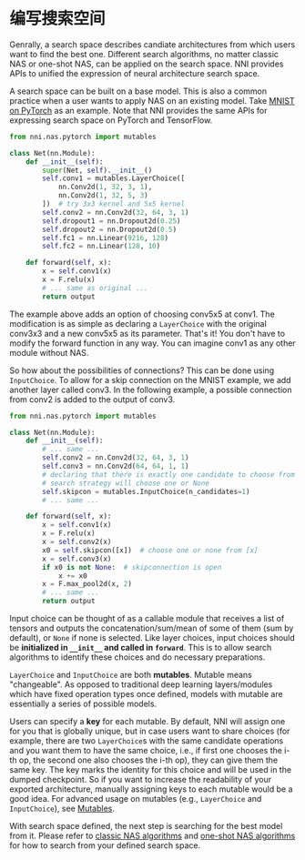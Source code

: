 # 编写搜索空间

Genrally, a search space describes candiate architectures from which users want to find the best one. Different search algorithms, no matter classic NAS or one-shot NAS, can be applied on the search space. NNI provides APIs to unified the expression of neural architecture search space.

A search space can be built on a base model. This is also a common practice when a user wants to apply NAS on an existing model. Take [MNIST on PyTorch](https://github.com/pytorch/examples/blob/master/mnist/main.py) as an example. Note that NNI provides the same APIs for expressing search space on PyTorch and TensorFlow.

```python
from nni.nas.pytorch import mutables

class Net(nn.Module):
    def __init__(self):
        super(Net, self).__init__()
        self.conv1 = mutables.LayerChoice([
            nn.Conv2d(1, 32, 3, 1),
            nn.Conv2d(1, 32, 5, 3)
        ])  # try 3x3 kernel and 5x5 kernel
        self.conv2 = nn.Conv2d(32, 64, 3, 1)
        self.dropout1 = nn.Dropout2d(0.25)
        self.dropout2 = nn.Dropout2d(0.5)
        self.fc1 = nn.Linear(9216, 128)
        self.fc2 = nn.Linear(128, 10)

    def forward(self, x):
        x = self.conv1(x)
        x = F.relu(x)
        # ... same as original ...
        return output
```

The example above adds an option of choosing conv5x5 at conv1. The modification is as simple as declaring a `LayerChoice` with the original conv3x3 and a new conv5x5 as its parameter. That's it! You don't have to modify the forward function in any way. You can imagine conv1 as any other module without NAS.

So how about the possibilities of connections? This can be done using `InputChoice`. To allow for a skip connection on the MNIST example, we add another layer called conv3. In the following example, a possible connection from conv2 is added to the output of conv3.

```python
from nni.nas.pytorch import mutables

class Net(nn.Module):
    def __init__(self):
        # ... same ...
        self.conv2 = nn.Conv2d(32, 64, 3, 1)
        self.conv3 = nn.Conv2d(64, 64, 1, 1)
        # declaring that there is exactly one candidate to choose from
        # search strategy will choose one or None
        self.skipcon = mutables.InputChoice(n_candidates=1)
        # ... same ...

    def forward(self, x):
        x = self.conv1(x)
        x = F.relu(x)
        x = self.conv2(x)
        x0 = self.skipcon([x])  # choose one or none from [x]
        x = self.conv3(x)
        if x0 is not None:  # skipconnection is open
            x += x0
        x = F.max_pool2d(x, 2)
        # ... same ...
        return output
```

Input choice can be thought of as a callable module that receives a list of tensors and outputs the concatenation/sum/mean of some of them (sum by default), or `None` if none is selected. Like layer choices, input choices should be **initialized in `__init__` and called in `forward`**. This is to allow search algorithms to identify these choices and do necessary preparations.

`LayerChoice` and `InputChoice` are both **mutables**. Mutable means "changeable". As opposed to traditional deep learning layers/modules which have fixed operation types once defined, models with mutable are essentially a series of possible models.

Users can specify a **key** for each mutable. By default, NNI will assign one for you that is globally unique, but in case users want to share choices (for example, there are two `LayerChoice`s with the same candidate operations and you want them to have the same choice, i.e., if first one chooses the i-th op, the second one also chooses the i-th op), they can give them the same key. The key marks the identity for this choice and will be used in the dumped checkpoint. So if you want to increase the readability of your exported architecture, manually assigning keys to each mutable would be a good idea. For advanced usage on mutables (e.g., `LayerChoice` and `InputChoice`), see [Mutables](./NasReference.md).

With search space defined, the next step is searching for the best model from it. Please refer to [classic NAS algorithms](./ClassicNas.md) and [one-shot NAS algorithms](./NasGuide.md) for how to search from your defined search space.